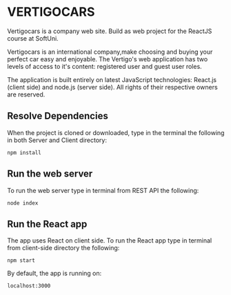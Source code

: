 # VERTIGOCARS
Vertigocars is a company web site. Build as web project for the ReactJS course at SoftUni.

Vertigocars is an international company,make choosing and buying your perfect car easy and enjoyable. 
The Vertigo's web application has two levels of access to it's content: registered user and guest user roles.

The application is built entirely on latest JavaScript technologies: React.js (client side) and node.js (server side). All rights of their respective owners are reserved.

## Resolve Dependencies
When the project is cloned or downloaded, type in the terminal the following in both Server and Client directory:
```
npm install
```
## Run the web server
To run the web server type in terminal from REST API the following:
```
node index
```
## Run the React app
The app uses React on client side. To run the React app type in terminal from client-side directory the following:
```
npm start
```
By default, the app is running on:
```
localhost:3000
```
